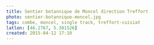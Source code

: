 ```yaml
---
title: Sentier botannique de Moncel direction Treffort
photo: sentier-botannique-moncel.jpg
tags: combe, moncel, single track, treffort-cuisiat
latlon: [46.2767, 5.381526]
created: 2015-04-12 17:10
---
```

